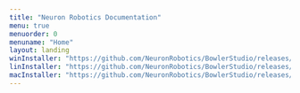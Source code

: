 ```yaml
---
title: "Neuron Robotics Documentation"
menu: true
menuorder: 0
menuname: "Home"
layout: landing
winInstaller: "https://github.com/NeuronRobotics/BowlerStudio/releases/download/0.4.3/Windows-BowlerStudio-0.4.3.exe"
linInstaller: "https://github.com/NeuronRobotics/BowlerStudio/releases/download/0.4.3/Ubuntu-BowlerStudio-0.4.3.deb"
macInstaller: "https://github.com/NeuronRobotics/BowlerStudio/releases/download/0.4.3/MacOSX-BowlerStudio-0.4.3.zip"
---
```


